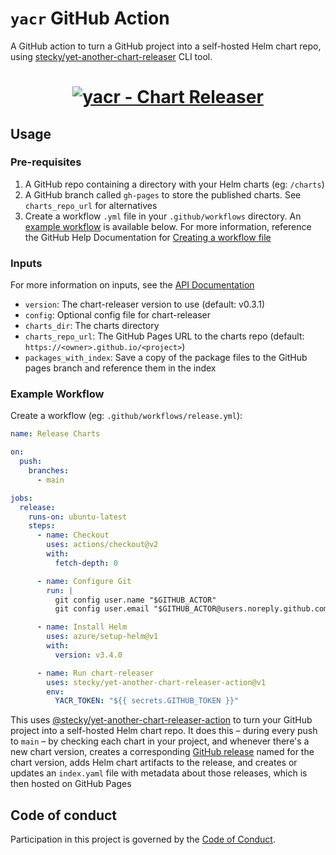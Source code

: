 # `yacr` GitHub Action

A GitHub action to turn a GitHub project into a self-hosted Helm chart repo, using [stecky/yet-another-chart-releaser](https://github.com/stecky/yet-another-chart-releaser) CLI tool.

<h1 align="center">
  <a href="https://github.com/stecky/yet-another-chart-releaser"><img src="https://github.com/stecky/yet-another-chart-releaser-action/blob/main/.github/yacr_logo.png" alt="yacr - Chart Releaser"></a>
  <br>
</h1>

## Usage

### Pre-requisites

1. A GitHub repo containing a directory with your Helm charts (eg: `/charts`)
1. A GitHub branch called `gh-pages` to store the published charts. See `charts_repo_url` for alternatives
1. Create a workflow `.yml` file in your `.github/workflows` directory. An [example workflow](#example-workflow) is available below.
  For more information, reference the GitHub Help Documentation for [Creating a workflow file](https://help.github.com/en/articles/configuring-a-workflow#creating-a-workflow-file)

### Inputs

For more information on inputs, see the [API Documentation](https://developer.github.com/v3/repos/releases/#input)

- `version`: The chart-releaser version to use (default: v0.3.1)
- `config`: Optional config file for chart-releaser
- `charts_dir`: The charts directory
- `charts_repo_url`: The GitHub Pages URL to the charts repo (default: `https://<owner>.github.io/<project>`)
- `packages_with_index`: Save a copy of the package files to the GitHub pages branch and reference them in the index

### Example Workflow

Create a workflow (eg: `.github/workflows/release.yml`):

```yaml
name: Release Charts

on:
  push:
    branches:
      - main

jobs:
  release:
    runs-on: ubuntu-latest
    steps:
      - name: Checkout
        uses: actions/checkout@v2
        with:
          fetch-depth: 0

      - name: Configure Git
        run: |
          git config user.name "$GITHUB_ACTOR"
          git config user.email "$GITHUB_ACTOR@users.noreply.github.com"

      - name: Install Helm
        uses: azure/setup-helm@v1
        with:
          version: v3.4.0

      - name: Run chart-releaser
        uses: stecky/yet-another-chart-releaser-action@v1
        env:
          YACR_TOKEN: "${{ secrets.GITHUB_TOKEN }}"
```

This uses [@stecky/yet-another-chart-releaser-action](https://www.github.com/stecky/yet-another-chart-releaser-action) to turn your GitHub project into a self-hosted Helm chart repo.
It does this – during every push to `main` – by checking each chart in your project, and whenever there's a new chart version, creates a corresponding [GitHub release](https://help.github.com/en/github/administering-a-repository/about-releases) named for the chart version, adds Helm chart artifacts to the release, and creates or updates an `index.yaml` file with metadata about those releases, which is then hosted on GitHub Pages

## Code of conduct

Participation in this project is governed by the [Code of Conduct](CODE_OF_CONDUCT.md).
